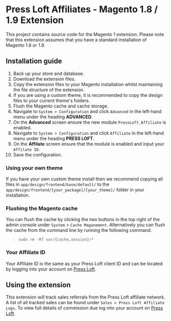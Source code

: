 # Press Loft Affiliates - Magento 1.8 / 1.9 Extension

This project contains source code for the Magento 1 extension.  Please note that this extension assumes that you have a standard installation of Magento 1.8 or 1.9.

## Installation guide
1. Back up your store and database.
2. Download the extension files.
3. Copy the extension files to your Magento installation whilst maintaining the file structure of the extension.
4. If you are using a custom theme, it is recommended to copy the design files to your current theme's folders.
5. Flush the Magento cache and cache storage.
6. Navigate to `System > Configuration` and click `Advanced` in the left-hand menu under the heading **ADVANCED**.
7. On the **Advanced** screen ensure the new module `PressLoft_Affiliate` is enabled.
8. Navigate to `System > Configuration` and click `Affiliate` in the left-hand menu under the heading **PRESS LOFT**.
9. On the **Affilate** screen ensure that the module is enabled and input your `Affilate ID`.
10. Save the configuration.

### Using your own theme
If you have your own custom theme install then we recommend copying all files in `app/design/frontend/base/default/` to the
`app/design/frontend/[your_package]/[your_theme]/` folder in your installation.

### Flushing the Magento cache
You can flush the cache by clicking the two buttons in the top right of the admin console under `System` > `Cache Maganement`.  Alternatively you can flush the cache from the command line by running the following command.
 > `sudo rm -Rf var/{cache,session}/*`

### Your Affiliate ID
Your Affiliate ID is the same as your Press Loft client ID and can be located by logging into your account on [Press Loft](https://www.pressloft.com/).

## Using the extension
This extension will track sales referrals from the Press Loft affiliate network.  A list of all tracked sales can be found under `Sales > Press Loft Affiliate Logs`.  To view full details of commission due log into your account on [Press Loft](https://www.pressloft.com/).
